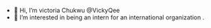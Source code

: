 - 👋 Hi, I’m victoria Chukwu @VickyQee
- 👀 I’m interested in being an intern for an international organization .

<!---
VickyQee/VickyQee is a ✨ special ✨ repository because its `README.md` (this file) appears on your GitHub profile.
You can click the Preview link to take a look at your changes.
--->
